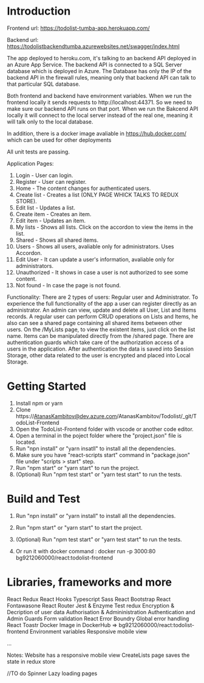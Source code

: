 # Introduction

Frontend url:
https://todolist-tumba-app.herokuapp.com/

Backend url:
https://todolistbackendtumba.azurewebsites.net/swagger/index.html

The app deployed to heroku.com, it's talking to an backend API deployed in an Azure App Service.
The backend API is connected to a SQL Server database which is deployed in Azure.
The Database has only the IP of the backend API in the firewall rules, meaning only that backend API can talk to that particular SQL database.

Both frontend and backend have environment variables. When we run the frontend locally it sends requests to http://localhost:44371.
So we need to make sure our backend API runs on that port.
When we run the Bakcend API locally it will connect to the local server instead of the real one, meaning it will talk only to the local database.

In addition, there is a docker image avaliable in https://hub.docker.com/ which can be used for other deployments

All unit tests are passing.

Application Pages:

1.  Login - User can login.
2.  Register - User can register.
3.  Home - The content changes for authenticated users.
4.  Create list - Creates a list (ONLY PAGE WHICK TALKS TO REDUX STORE).
5.  Edit list - Updates a list.
6.  Create item - Creates an item.
7.  Edit item - Updates an item.
8.  My lists - Shows all lists. Click on the accordon to view the items in the list.
9.  Shared - Shows all shared items.
10. Users - Shows all users, avaliable only for administrators. Uses Accordon.
11. Edit User - It can update a user's information, avaliable only for administrators.
12. Unauthorized - It shows in case a user is not authorized to see some content.
13. Not found - In case the page is not found.

Functionality:
There are 2 types of users: Regular user and Administrator.
To experience the full functionality of the app a user can register directly as an administrator.
An admin can view, update and delete all User, List and Items records.
A regular user can perform CRUD operations on Lists and Items, he also can see a shared page containing all shared items between other users.
On the /MyLists page, to view the existent items, just click on the list name.
Items can be manipulated directly from the /shared page.
There are authentication guards which take care of the authorization access of a users in the application.
After authentication the data is saved into Session Storage, other data related to the user is encrypted and placed into Local Storage.

# Getting Started

1. Install npm or yarn
2. Clone https://AtanasKambitov@dev.azure.com/AtanasKambitov/Todolist/_git/TodoList-Frontend
3. Open the TodoList-Frontend folder with vscode or another code editor.
4. Open a terminal in the poject folder where the "project.json" file is located.
5. Run "npn install" or "yarn insatll" to install all the dependencies.
6. Make sure you have "react-scripts start" command in "package.json" file under "scripts > start" step.
7. Run "npm start" or "yarn start" to run the project.
8. (Optional) Run "npm test start" or "yarn test start" to run the tests.

# Build and Test

1. Run "npn install" or "yarn install" to install all the dependencies.
2. Run "npm start" or "yarn start" to start the project.
3. (Optional) Run "npm test start" or "yarn test start" to run the tests.

4. Or run it with docker command : docker run -p 3000:80 bg9212060000/react:todolist-frontend

# Libraries, frameworks and more

React Redux
React Hooks
Typescript
Sass
React Bootstrap
React Fontawasone
React Router
Jest & Enzyme
Test redux
Encryption & Decription of user data
Authorisation & Admininistration
Authentication and Admin Guards
Form validation
React Error Boundry
Global error handling
React Toastr
Docker Image in DockerHub => bg9212060000/react:todolist-frontend
Environment variables
Responsive mobile view

...

Notes:
Website has a responsive mobile view
CreateLists page saves the state in redux store

//TO do
Spinner
Lazy loading pages
